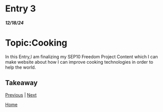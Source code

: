 # Entry 3
##### 12/18/24

<h1>Topic:Cooking</h1>
In this Entry,I am finalizing my SEP10 Freedom Project Content which I can make website about how I can improve cooking technologies in order to help the world.


## Takeaway

[Previous](entry02.md) | [Next](entry04.md)

[Home](../README.md)
